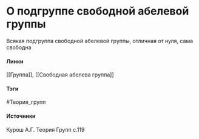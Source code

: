 # О подгруппе свободной абелевой группы
Всякая подгруппа свободной абелевой группы, отличная от нуля, сама свободна

#### Линки
 [[Группа]],
 [[Свободная абелева группа]]
#### Тэги
 #Теория_групп 
#### Источники
 Курош А.Г. Теория Групп с.119